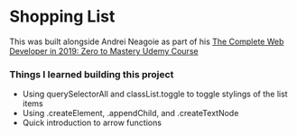 # Shopping List

This was built alongside Andrei Neagoie as part of his [The Complete Web Developer in 2019: Zero to Mastery Udemy Course](https://www.udemy.com/the-complete-web-developer-zero-to-mastery/)

### Things I learned building this project
- Using querySelectorAll and classList.toggle to toggle stylings of the list items
- Using .createElement, .appendChild, and .createTextNode
- Quick introduction to arrow functions